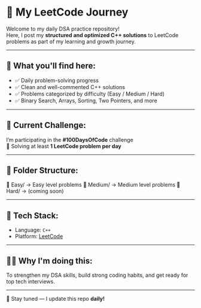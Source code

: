 # 📘 My LeetCode Journey

Welcome to my daily DSA practice repository!  
Here, I post my **structured and optimized C++ solutions** to LeetCode problems as part of my learning and growth journey.

---

## 🚀 What you'll find here:
- ✅ Daily problem-solving progress
- ✅ Clean and well-commented C++ solutions
- ✅ Problems categorized by difficulty (Easy / Medium / Hard)
- ✅ Binary Search, Arrays, Sorting, Two Pointers, and more

---

## 📅 Current Challenge:
I’m participating in the **#100DaysOfCode** challenge  
🧠 Solving at least **1 LeetCode problem per day**

---

## 🧾 Folder Structure:
📁 Easy/ → Easy level problems
📁 Medium/ → Medium level problems
📁 Hard/ → (coming soon)


---

## 🔧 Tech Stack:
- Language: `C++`
- Platform: [LeetCode](https://leetcode.com/)

---

## 🙋‍♀️ Why I'm doing this:
To strengthen my DSA skills, build strong coding habits, and get ready for top tech interviews.

---

📌 Stay tuned — I update this repo **daily!**
